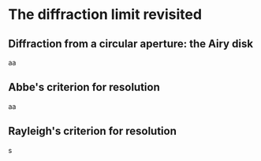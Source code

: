 # The diffraction limit revisited

Diffraction from a circular aperture: the Airy disk
---
aa

Abbe's criterion for resolution
---
aa

Rayleigh's criterion for resolution
--
s
